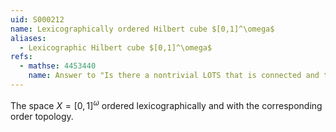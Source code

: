 ```yaml
---
uid: S000212
name: Lexicographically ordered Hilbert cube $[0,1]^\omega$
aliases:
  - Lexicographic Hilbert cube $[0,1]^\omega$
refs:
  - mathse: 4453440
    name: Answer to "Is there a nontrivial LOTS that is connected and totally path disconnected?"
---
```


The space $X=[0,1]^\omega$ ordered lexicographically and with the corresponding order topology.

